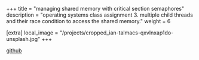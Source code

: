 +++
title = "managing shared memory with critical section semaphores"
description = "operating systems class assignment 3. multiple child threads and their race condition to access the shared memory."
weight = 6

[extra]
local_image = "/projects/cropped_ian-talmacs-qxvlnxap1do-unsplash.jpg"
+++

[github](https://github.com/brespina/3360_Summer_2023/tree/main/OS%20Unit%203/PA3)
